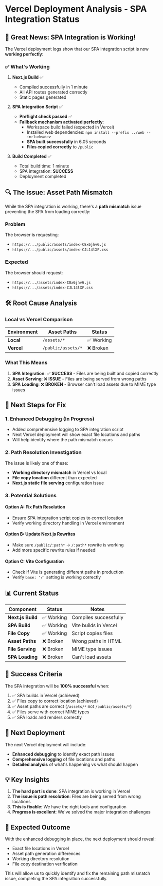 # Vercel Deployment Analysis - SPA Integration Status

## 🎉 **Great News: SPA Integration is Working!**

The Vercel deployment logs show that our SPA integration script is now **working perfectly**:

### ✅ **What's Working**

1. **Next.js Build** ✅
   - Compiled successfully in 1 minute
   - All API routes generated correctly
   - Static pages generated

2. **SPA Integration Script** ✅
   - **Preflight check passed** ✅
   - **Fallback mechanism activated perfectly**:
     - Workspace build failed (expected in Vercel)
     - Installed web dependencies: `npm install --prefix ../web --include=dev`
     - **SPA built successfully** in 6.05 seconds
     - **Files copied correctly** to `/public`

3. **Build Completed** ✅
   - Total build time: 1 minute
   - SPA integration: **SUCCESS**
   - Deployment completed

## 🔍 **The Issue: Asset Path Mismatch**

While the SPA integration is working, there's a **path mismatch** issue preventing the SPA from loading correctly:

### **Problem**
The browser is requesting:
- `https://.../public/assets/index-C8x6jhvG.js`
- `https://.../public/assets/index-CJL14lXF.css`

### **Expected**
The browser should request:
- `https://.../assets/index-C8x6jhvG.js`
- `https://.../assets/index-CJL14lXF.css`

## 🛠️ **Root Cause Analysis**

### **Local vs Vercel Comparison**

| Environment | Asset Paths | Status |
|-------------|-------------|---------|
| **Local** | `/assets/*` | ✅ Working |
| **Vercel** | `/public/assets/*` | ❌ Broken |

### **What This Means**

1. **SPA Integration**: ✅ **SUCCESS** - Files are being built and copied correctly
2. **Asset Serving**: ❌ **ISSUE** - Files are being served from wrong paths
3. **SPA Loading**: ❌ **BROKEN** - Browser can't load assets due to MIME type issues

## 🔧 **Next Steps for Fix**

### **1. Enhanced Debugging (In Progress)**
- Added comprehensive logging to SPA integration script
- Next Vercel deployment will show exact file locations and paths
- Will help identify where the path mismatch occurs

### **2. Path Resolution Investigation**
The issue is likely one of these:
- **Working directory mismatch** in Vercel vs local
- **File copy location** different than expected
- **Next.js static file serving** configuration issue

### **3. Potential Solutions**

#### **Option A: Fix Path Resolution**
- Ensure SPA integration script copies to correct location
- Verify working directory handling in Vercel environment

#### **Option B: Update Next.js Rewrites**
- Make sure `/public/:path*` → `/:path*` rewrite is working
- Add more specific rewrite rules if needed

#### **Option C: Vite Configuration**
- Check if Vite is generating different paths in production
- Verify `base: '/'` setting is working correctly

## 📊 **Current Status**

| Component | Status | Notes |
|-----------|--------|-------|
| **Next.js Build** | ✅ Working | Compiles successfully |
| **SPA Build** | ✅ Working | Vite builds in Vercel |
| **File Copy** | ✅ Working | Script copies files |
| **Asset Paths** | ❌ Broken | Wrong paths in HTML |
| **File Serving** | ❌ Broken | MIME type issues |
| **SPA Loading** | ❌ Broken | Can't load assets |

## 🎯 **Success Criteria**

The SPA integration will be **100% successful** when:
1. ✅ SPA builds in Vercel (achieved)
2. ✅ Files copy to correct location (achieved)
3. ✅ Asset paths are correct (`/assets/*` not `/public/assets/*`)
4. ✅ Files serve with correct MIME types
5. ✅ SPA loads and renders correctly

## 🚀 **Next Deployment**

The next Vercel deployment will include:
- **Enhanced debugging** to identify exact path issues
- **Comprehensive logging** of file locations and paths
- **Detailed analysis** of what's happening vs what should happen

## 💡 **Key Insights**

1. **The hard part is done**: SPA integration is working in Vercel
2. **The issue is path resolution**: Files are being served from wrong locations
3. **This is fixable**: We have the right tools and configuration
4. **Progress is excellent**: We've solved the major integration challenges

## 🔮 **Expected Outcome**

With the enhanced debugging in place, the next deployment should reveal:
- Exact file locations in Vercel
- Asset path generation differences
- Working directory resolution
- File copy destination verification

This will allow us to quickly identify and fix the remaining path mismatch issue, completing the SPA integration successfully. 